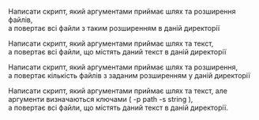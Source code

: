 Написати скрипт, який аргументами приймає шлях та розширення файлів,						
а повертає всі файли з таким розширенням в даній директорії						
						
Написати скрипт, який аргументами приймає шлях та текст,						
а повертає всі файли, що містять даний текст в даній директорії						
						
Написати скрипт, який аргументами приймає шлях та розширення,						
а повертає кількість файлів з заданим розширенням у даній директорії						
						
Написати скрипт, який аргументами приймає шлях та текст, але аргументи визначаються ключами ( -p path -s string ),						
а повертає всі файли, що містять даний текст в даній директорії.						
